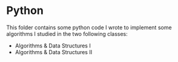 # Python

This folder contains some python code I wrote to implement some algorithms I studied in the two following classes:
- Algorithms & Data Structures I
- Algorithms & Data Structures II
